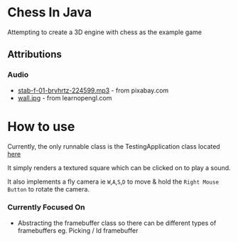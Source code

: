 # Chess In Java

Attempting to create a 3D engine with chess as the example game

## Attributions

### Audio

- [stab-f-01-brvhrtz-224599.mp3](https://pixabay.com/sound-effects/stab-f-01-brvhrtz-224599/) - from pixabay.com
- [wall.jpg](https://learnopengl.com) - from learnopengl.com

# How to use

Currently, the only runnable class is the TestingApplication class located [here](src/test/java/com/crossly/TestingApplication.java)

It simply renders a textured square which can be clicked on to play a sound.

It also implements a fly camera ie `W`,`A`,`S`,`D` to move & hold the `Right Mouse Button` to rotate the camera.

### Currently Focused On

- Abstracting the framebuffer class so there can be different types of framebuffers eg. Picking / Id framebuffer